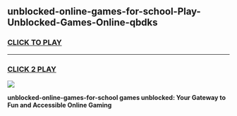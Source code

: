 
## unblocked-online-games-for-school-Play-Unblocked-Games-Online-qbdks
<h3>
<a href="https://premium76.site?title=unblocked-online-games-for-school&ref=24A">CLICK TO PLAY</a></h3>
<hr>

<h3>
<a href="https://premium76.site?title=unblocked-online-games-for-school&ref=24A">CLICK 2 PLAY</a>
  
</h3>

<a href="https://premium76.site?title=unblocked-online-games-for-school&ref=24A"><img src="https://clearcache.store/games.png"></a>


**unblocked-online-games-for-school games unblocked: Your Gateway to Fun and Accessible Online Gaming**
